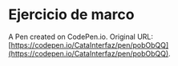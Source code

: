 # Ejercicio de marco

A Pen created on CodePen.io. Original URL: [https://codepen.io/CataInterfaz/pen/pobObQQ](https://codepen.io/CataInterfaz/pen/pobObQQ).


